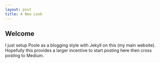 ```yaml
---
layout: post
title: A New Look
---
```


Welcome
-----

I just setup Poole as a blogging style with Jekyll on this (my main website).
Hopefully this provides a larger incentive to start posting here then cross posting to Medium.
